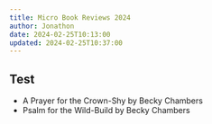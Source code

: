 ```yaml
---
title: Micro Book Reviews 2024
author: Jonathon
date: 2024-02-25T10:13:00
updated: 2024-02-25T10:37:00
---
```

<h2>Test</h2>

<ul>
    <li>A Prayer for the Crown-Shy by Becky Chambers</li>
    <li>Psalm for the Wild-Build by Becky Chambers</li>
</ul>